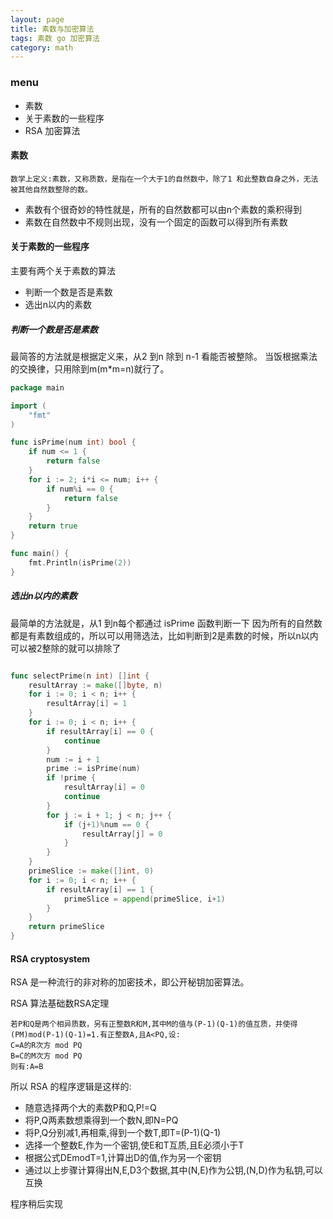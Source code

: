 ```yaml
---
layout: page 
title: 素数与加密算法
tags: 素数 go 加密算法
category: math
---
```


### menu
*	素数
*	关于素数的一些程序
*	RSA 加密算法

#### 素数
	数学上定义:素数，又称质数，是指在一个大于1的自然数中，除了1 和此整数自身之外，无法被其他自然数整除的数。
*	素数有个很奇妙的特性就是，所有的自然数都可以由n个素数的乘积得到
*	素数在自然数中不规则出现，没有一个固定的函数可以得到所有素数

#### 关于素数的一些程序
主要有两个关于素数的算法
*	判断一个数是否是素数
*	选出n以内的素数
##### 判断一个数是否是素数
最简答的方法就是根据定义来，从2 到n 除到 n-1 看能否被整除。
当饭根据乘法的交换律，只用除到m(m*m=n)就行了。
```go
package main

import (
	"fmt"
)

func isPrime(num int) bool {
	if num <= 1 {
		return false
	}
	for i := 2; i*i <= num; i++ {
		if num%i == 0 {
			return false
		}
	}
	return true
}

func main() {
	fmt.Println(isPrime(2))
}
```

##### 选出n以内的素数
最简单的方法就是，从1 到n每个都通过 isPrime 函数判断一下
因为所有的自然数都是有素数组成的，所以可以用筛选法，比如判断到2是素数的时候，所以n以内可以被2整除的就可以排除了

```go

func selectPrime(n int) []int {
	resultArray := make([]byte, n)
	for i := 0; i < n; i++ {
		resultArray[i] = 1
	}
	for i := 0; i < n; i++ {
		if resultArray[i] == 0 {
			continue
		}
		num := i + 1
		prime := isPrime(num)
		if !prime {
			resultArray[i] = 0
			continue
		}
		for j := i + 1; j < n; j++ {
			if (j+1)%num == 0 {
				resultArray[j] = 0
			}
		}
	}
	primeSlice := make([]int, 0)
	for i := 0; i < n; i++ {
		if resultArray[i] == 1 {
			primeSlice = append(primeSlice, i+1)
		}
	}
	return primeSlice
}
```

#### RSA cryptosystem
RSA 是一种流行的非对称的加密技术，即公开秘钥加密算法。

RSA 算法基础数RSA定理

	若P和Q是两个相异质数，另有正整数R和M,其中M的值与(P-1)(Q-1)的值互质，并使得(PM)mod(P-1)(Q-1)=1.有正整数A,且A<PQ,设:
	C=A的R次方 mod PQ
	B=C的M次方 mod PQ
	则有:A=B
	
所以 RSA 的程序逻辑是这样的:

*	随意选择两个大的素数P和Q,P!=Q
*	将P,Q两素数想乘得到一个数N,即N=PQ
*	将P,Q分别减1,再相乘,得到一个数T,即T=(P-1)(Q-1)
*	选择一个整数E,作为一个密钥,使E和T互质,且E必须小于T
*	根据公式DEmodT=1,计算出D的值,作为另一个密钥
*	通过以上步骤计算得出N,E,D3个数据,其中(N,E)作为公钥,(N,D)作为私钥,可以互换

程序稍后实现
	
